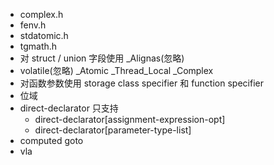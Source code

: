 * complex.h
* fenv.h
* stdatomic.h
* tgmath.h
* 对 struct / union 字段使用 _Alignas(忽略)
* volatile(忽略) _Atomic _Thread_Local _Complex
* 对函数参数使用 storage class specifier 和 function specifier
* 位域
* direct-declarator 只支持
  * direct-declarator[assignment-expression-opt]
  * direct-declarator[parameter-type-list]
* computed goto
* vla
